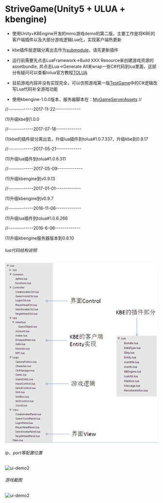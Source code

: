 # StriveGame(Unity5 + ULUA + kbengine)


* 使用Unity+KBEngine开发的mmo游戏demo的第二版，主要工作是将KBE的客户端插件以及大部分游戏逻辑Lua化，实现客户端热更新

* kbe插件层逻辑分离出去作为[submodule](https://github.com/liuxq/kbengine_unity3d_lua_plugins)，请先更新插件

* 运行前需要先点击LuaFramework->Build XXX Resource来创建游戏资源的assetbundle, 并点击Lua->Generate All来wrap一些C#代码到lua里面，这部分有疑问可以查看tolua官方教程[TOLUA](https://github.com/jarjin/LuaFramework_UGUI)

* 目前游戏内容并没有实现完全，可以仿照游戏第一版[TestGame](https://github.com/liuxq/TestGame)中的C#逻辑改写Lua代码补全游戏功能

* 使用kbengine-1.0.0版本，服务器脚本在：[MyGameServerAssets](https://github.com/liuxq/MyGameServerAssets.git)
//

//-------------2017-11-22-------------

(1)升级kbe到1.0.0

//-------------2017-07-18-------------

(1)kbe的插件层分离出去，升级lua插件到tolua#1.0.7.337，升级kbe到0.9.17

//-------------2017-05-21-------------

(1)升级lua插件到tolua#1.0.6.311

//-------------2017-05-09-------------

(1)升级kbengine到v0.9.13

//-------------2017-01-01-------------

(1)升级kbengine到v0.9.7

//-------------2016-11-06-------------

(1)升级lua插件到tolua#1.0.6.266

//-------------2016-6-06-------------

(1)升级kbengine服务器版本到0.8.10


###### lua代码结构说明   
![ui-demo](/structure.png)
###### ip、port等配置位置
![ui-demo2](/config.png)
###### 游戏截图
![ui-demo2](/strivegamedemo.png)




